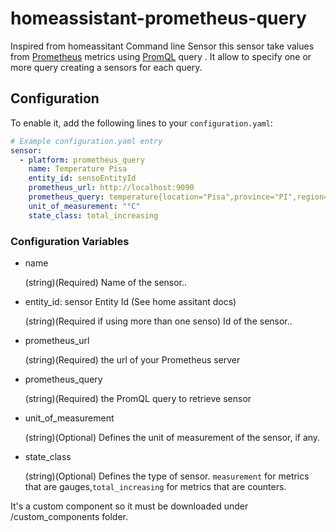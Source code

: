 # homeassistant-prometheus-query

Inspired from homeassitant Command line Sensor this sensor take values from [Prometheus](https://prometheus.io/) metrics using [PromQL](https://prometheus.io/docs/prometheus/latest/querying/basics/) query .  It allow to specify one or more query creating a sensors for each query.

## Configuration

To enable it, add the following lines to your `configuration.yaml`:

```yaml
# Example configuration.yaml entry
sensor:
  - platform: prometheus_query
    name: Temperature Pisa
    entity_id: sensoEntityId
    prometheus_url: http://localhost:9090
    prometheus_query: temperature{location="Pisa",province="PI",region="Tuscany"}
    unit_of_measurement: "°C"
    state_class: total_increasing
```

### Configuration Variables

- name
  
  (string)(Required) Name of the sensor..

- entity_id: sensor Entity Id (See home assitant docs)
  
  (string)(Required if  using more than one senso) Id of the sensor..

- prometheus_url
  
  (string)(Required) the url of your Prometheus server

- prometheus_query
  
  (string)(Required) the PromQL query to retrieve sensor 

- unit_of_measurement
  
  (string)(Optional) Defines the unit of measurement of the sensor, if any.

- state_class
  
  (string)(Optional) Defines the type of sensor. `measurement` for metrics that are gauges,`total_increasing` for metrics that are counters.

It's a custom component so it must be downloaded under /custom_components folder.
